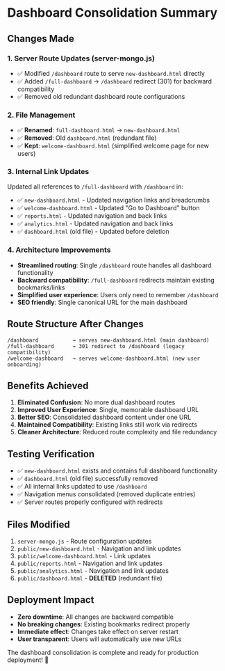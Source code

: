 # Dashboard Consolidation Summary

## Changes Made

### 1. Server Route Updates (server-mongo.js)
- ✅ Modified `/dashboard` route to serve `new-dashboard.html` directly  
- ✅ Added `/full-dashboard` → `/dashboard` redirect (301) for backward compatibility
- ✅ Removed old redundant dashboard route configurations

### 2. File Management
- ✅ **Renamed**: `full-dashboard.html` → `new-dashboard.html`
- ✅ **Removed**: Old `dashboard.html` (redundant file)
- ✅ **Kept**: `welcome-dashboard.html` (simplified welcome page for new users)

### 3. Internal Link Updates
Updated all references to `/full-dashboard` with `/dashboard` in:
- ✅ `new-dashboard.html` - Updated navigation links and breadcrumbs
- ✅ `welcome-dashboard.html` - Updated "Go to Dashboard" button
- ✅ `reports.html` - Updated navigation and back links
- ✅ `analytics.html` - Updated navigation and back links
- ✅ `dashboard.html` (old file) - Updated before deletion

### 4. Architecture Improvements
- **Streamlined routing**: Single `/dashboard` route handles all dashboard functionality
- **Backward compatibility**: `/full-dashboard` redirects maintain existing bookmarks/links
- **Simplified user experience**: Users only need to remember `/dashboard`
- **SEO friendly**: Single canonical URL for the main dashboard

## Route Structure After Changes

```
/dashboard           → serves new-dashboard.html (main dashboard)
/full-dashboard      → 301 redirect to /dashboard (legacy compatibility)
/welcome-dashboard   → serves welcome-dashboard.html (new user onboarding)
```

## Benefits Achieved

1. **Eliminated Confusion**: No more dual dashboard routes
2. **Improved User Experience**: Single, memorable dashboard URL
3. **Better SEO**: Consolidated dashboard content under one URL
4. **Maintained Compatibility**: Existing links still work via redirects
5. **Cleaner Architecture**: Reduced route complexity and file redundancy

## Testing Verification

- ✅ `new-dashboard.html` exists and contains full dashboard functionality
- ✅ `dashboard.html` (old file) successfully removed
- ✅ All internal links updated to use `/dashboard`
- ✅ Navigation menus consolidated (removed duplicate entries)
- ✅ Server routes properly configured with redirects

## Files Modified

1. `server-mongo.js` - Route configuration updates
2. `public/new-dashboard.html` - Navigation and link updates  
3. `public/welcome-dashboard.html` - Link updates
4. `public/reports.html` - Navigation and link updates
5. `public/analytics.html` - Navigation and link updates
6. `public/dashboard.html` - **DELETED** (redundant file)

## Deployment Impact

- **Zero downtime**: All changes are backward compatible
- **No breaking changes**: Existing bookmarks redirect properly
- **Immediate effect**: Changes take effect on server restart
- **User transparent**: Users will automatically use new URLs

The dashboard consolidation is complete and ready for production deployment! 🎉
